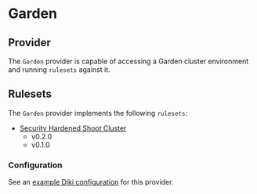 # Garden

## Provider

The `Garden` provider is capable of accessing a Garden cluster environment and running `rulesets` against it.

## Rulesets

The `Garden` provider implements the following `rulesets`:
- [Security Hardened Shoot Cluster](../rulesets/security-hardened-shoot-cluster/ruleset.md)
    - v0.2.0
    - v0.1.0

### Configuration

See an [example Diki configuration](../../example/config/garden.yaml) for this provider.
